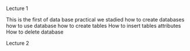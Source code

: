 Lecture 1

This is the first  of data base practical 
we stadied how to create databases
how to use database
how to create tables
How to insert tables attributes
How to delete database



Lecture 2


